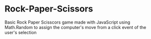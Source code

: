 # Rock-Paper-Scissors

Basic Rock Paper Scisscors game made with JavaScript using Math.Random to assign the computer's move from a click event of the user's selection
